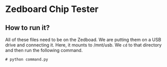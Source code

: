 # Zedboard Chip Tester

## How to run it?
All of these files need to be on the Zedboad. We are putting them on a USB drive and connecting it. Here, it mounts to /mnt/usb. We ```cd``` to that directory and then run the following command. 

```
# python command.py
```

